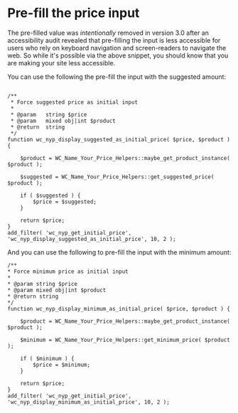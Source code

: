 # Pre-fill the price input

The pre-filled value was _intentionally_ removed in version 3.0 after an accessibility audit revealed that pre-filling the input is less accessible for users who rely on keyboard navigation and screen-readers to navigate the web. So while it's possible via the above snippet, you should know that you are making your site less accessible.

You can use the following the pre-fill the input with the suggested amount:

```[php]

/**
 * Force suggested price as initial input
 * 
 * @param   string $price
 * @param   mixed obj|int $product
 * @return  string
 */
function wc_nyp_display_suggested_as_initial_price( $price, $product ) {

    $product = WC_Name_Your_Price_Helpers::maybe_get_product_instance( $product );

    $suggested = WC_Name_Your_Price_Helpers::get_suggested_price( $product );

    if ( $suggested ) {
        $price = $suggested;
    }

    return $price;
}
add_filter( 'wc_nyp_get_initial_price', 'wc_nyp_display_suggested_as_initial_price', 10, 2 );
```

And you can use the following to pre-fill the input with the minimum amount:

```[php]
/**
* Force minimum price as initial input
*
* @param string $price
* @param mixed obj|int $product
* @return string
*/
function wc_nyp_display_minimum_as_initial_price( $price, $product ) {

    $product = WC_Name_Your_Price_Helpers::maybe_get_product_instance( $product );

    $minimum = WC_Name_Your_Price_Helpers::get_minimum_price( $product );

    if ( $minimum ) {
        $price = $minimum;
    }

    return $price;
}
add_filter( 'wc_nyp_get_initial_price', 'wc_nyp_display_minimum_as_initial_price', 10, 2 );
```
